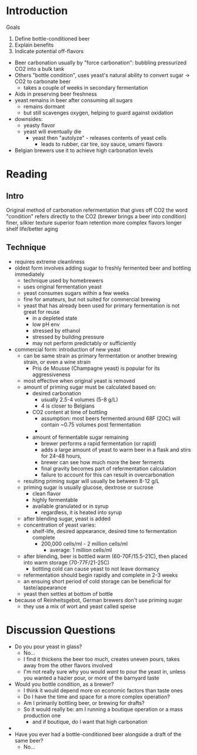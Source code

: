 # Introduction
Goals
1. Define bottle-conditioned beer
2. Explain benefits
3. Indicate potential off-flavors

* Beer carbonation usually by "force carbonation": bubbling pressurized CO2 into a bulk tank
* Others "bottle condition", uses yeast's natural ability to convert sugar -> CO2 to carbonate beer
	* takes a couple of weeks in secondary fermentation
* Aids in preserving beer freshness
* yeast remains in beer after consuming all sugars
	* remains dormant
	* but still scavenges oxygen, helping to guard against oxidation
* downsides:
	* yeasty flavor
	* yeast will eventually die
		* yeast then "autolyze" - releases contents of yeast cells
			* leads to rubber, car tire, soy sauce, umami flavors
* Belgian brewers use it to achieve high carbonation levels
# Reading
## Intro

Original method of carbonation
refermentation that gives off CO2
the word "condition" refers directly to the CO2 (brewer brings a beer into condition)
finer, silkier texture
superior foam retention
more complex flavors
longer shelf life/better aging

## Technique

* requires extreme cleanliness
* oldest form involves adding sugar to freshly fermented beer and bottling immediately
	* technique used by homebrewers
	* uses original fermentation yeast
	* yeast consumes sugars within a few weeks
	* fine for amateurs, but not suited for commercial brewing
	* yeast that has already been used for primary fermentation is not great for reuse
		* in a depleted state
		* low pH env
		* stressed by ethanol
		* stressed by building pressure
		* may not perform predictably or sufficiently
* commercial form: introduction of new yeast
	* can be same strain as primary fermentation or another brewing strain, or even a wine strain
		* Pris de Mousse (Champagne yeast) is popular for its aggressiveness
	* most effective when original yeast is removed
	* amount of priming sugar must be calculated based on:
		* desired carbonation
			* usually 2.5-4 volumes (5-8 g/L)
			* 4 is closer to Belgians
		* CO2 content at time of bottling
			* assumption: most beers fermented around 68F (20C) will contain ~0.75 volumes post fermentation
			* 
		* amount of fermentable sugar remaining
			* brewer performs a rapid fermentation (or rapid)
			* adds a large amount of yeast to warm beer in a flask and stirs for 24-48 hours,
			* brewer can see how much more the beer ferments
			* final gravity becomes part of refermentation calculation
			* failure to account for this can result in overcarbonation
	* resulting priming sugar will usually be between 8-12 g/L
	* priming sugar is usually glucose, dextrose or sucrose
		* clean flavor
		* highly fermentable
		* available granulated or in syrup
			* regardless, it is heated into syrup
	* after blending sugar, yeast is added
	* concentration of yeast varies:
		* shelf-life, desired appearance, desired time to fermentation complete
			* 200,000 cells/ml - 2 million cells/ml
				* average: 1 million cells/ml
	* after blending, beer is bottled warm (60-70F/15.5-21C), then placed into warm storage (70-77F/21-25C)
		* bottling cold can cause yeast to not leave dormancy
	* refermentation should begin rapidly and complete in 2-3 weeks
	* an ensuing short period of cold storage can be beneficial for taste/appearance
	* yeast then settles at bottom of bottle
* because of Reinheitsgebot, German brewers don't use priming sugar
	* they use a mix of wort and yeast called speise

# Discussion Questions
* Do you pour yeast in glass?
	* No...
	* I find it thickens the beer too much, creates uneven pours, takes away from the other flavors involved
	* I'm not really sure why you would *want* to pour the yeast in, unless you wanted a hazier pour, or more of the barnyard taste
* Would you bottle condition, as a brewer?
	* I think it would depend more on economic factors than taste ones
	* Do I have the time and space for a more complex operation?
	* Am I primarily bottling beer, or brewing for drafts?
	* So it would really be: am I running a boutique operation or a mass production one
		* and if boutique, do I want that high carbonation 
* 
* Have you ever had a bottle-conditioned beer alongside a draft of the same beer?
	* No...